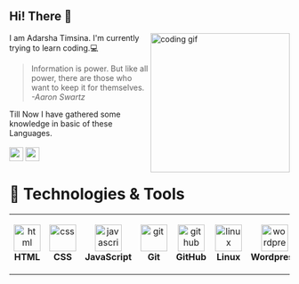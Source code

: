 ## Hi! There 👋 
<img align="right" src="https://giphy.com/gifs/life-interesting-footage-ZVik7pBtu9dNS" alt="coding gif" width="250">

  I am Adarsha Timsina. I'm currently trying to learn coding.💻 <br/>


 <blockquote>Information is power. But like all power, there are those who want to keep it for themselves.
 <br/> <i>-Aaron Swartz</i></blockquote>

 Till Now I have gathered some knowledge in basic of these Languages. <br/> <br/>
<a href="https://www.linkedin.com/in/adarshatimsina"><img src="https://img.shields.io/badge/linkedin-%230077B5.svg?&style=for-the-badge&logo=linkedin&logoColor=white" height=25></a>
<a href="mailto:timsinaadarsha@gmail.com"><img src="https://img.shields.io/badge/Gmail-D14836?style=for-the-badge&logo=gmail&logoColor=white" height=25></a>

# 🔧 Technologies & Tools

 <table>
   <tr>
     <td align="center" height="108" width=108">
            <img src="https://cdn.jsdelivr.net/gh/devicons/devicon/icons/html5/html5-original.svg" 
              width="48"
              height="48"
              alt="html"/> <br/> <strong> HTML </strong>
     </td>
     <td align="center" height="108" width="108">
            <img src="https://cdn.jsdelivr.net/gh/devicons/devicon/icons/css3/css3-original.svg" 
              width="48"
              height="48"
              alt="css"/><br/><strong>CSS</strong>
     </td>
     <td align="center" height="108" width="108"> 
            <img src="https://cdn.jsdelivr.net/gh/devicons/devicon/icons/javascript/javascript-original.svg"
              height="48"
              width="48"
              alt="javascript"/><br/><strong>JavaScript</strong>
     </td>
     <td align="center" height="108" width="108">
            <img src="https://cdn.jsdelivr.net/gh/devicons/devicon/icons/git/git-plain.svg" 
              height="48"
              width="48"
              alt="git"/><br/> <strong>Git</strong>
     </td>
     <td align="center" height="108" width="108">
            <img src="https://cdn.jsdelivr.net/gh/devicons/devicon/icons/github/github-original.svg" 
              height="48"
              width="48"
              alt="github"/><br/> <strong>GitHub</strong> 
     </td>
     <td align="center" height="108" width="108">
            <img src="https://cdn.jsdelivr.net/gh/devicons/devicon/icons/linux/linux-original.svg"
              height="48"
              width="48"
              alt="linux"/><br/><strong>Linux</strong>
      </td>
     <td align ="center" height="108" width="108">
            <img src="https://cdn.jsdelivr.net/gh/devicons/devicon/icons/wordpress/wordpress-original.svg"
              width="48"
              height="48"
              alt="wordpress"/><br/><strong>Wordpress</strong>
     </td>
   </tr>
 </table>